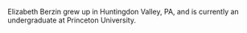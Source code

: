 Elizabeth Berzin grew up in Huntingdon Valley, PA, and is currently an undergraduate at Princeton University. 